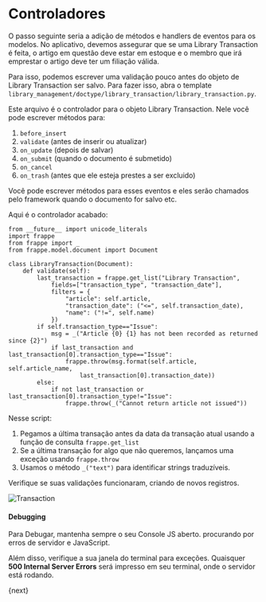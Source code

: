 <!-- add-breadcrumbs -->
# Controladores

O passo seguinte seria a adição de métodos e handlers de eventos para os modelos. No aplicativo, devemos assegurar que se uma Library Transaction é feita, o artigo em questão deve estar em estoque e o membro que irá emprestar o artigo deve ter um filiação válida.

Para isso, podemos escrever uma validação pouco antes do objeto de Library Transaction ser salvo. Para fazer isso, abra o template `library_management/doctype/library_transaction/library_transaction.py`.

Este arquivo é o controlador para o objeto Library Transaction. Nele você pode escrever métodos para:

1. `before_insert`
1. `validate` (antes de inserir ou atualizar)
1. `on_update` (depois de salvar)
1. `on_submit` (quando o documento é submetido)
1. `on_cancel`
1. `on_trash` (antes que ele esteja prestes a ser excluido)

Você pode escrever métodos para esses eventos e eles serão chamados pelo framework quando o documento for salvo etc.

Aqui é o controlador acabado:

	from __future__ import unicode_literals
	import frappe
	from frappe import _
	from frappe.model.document import Document

	class LibraryTransaction(Document):
		def validate(self):
			last_transaction = frappe.get_list("Library Transaction",
				fields=["transaction_type", "transaction_date"],
				filters = {
					"article": self.article,
					"transaction_date": ("<=", self.transaction_date),
					"name": ("!=", self.name)
				})
			if self.transaction_type=="Issue":
				msg = _("Article {0} {1} has not been recorded as returned since {2}")
				if last_transaction and last_transaction[0].transaction_type=="Issue":
					frappe.throw(msg.format(self.article, self.article_name,
						last_transaction[0].transaction_date))
			else:
				if not last_transaction or last_transaction[0].transaction_type!="Issue":
					frappe.throw(_("Cannot return article not issued"))

Nesse script:

1. Pegamos a última transação antes da data da transação atual usando a função de consulta `frappe.get_list`
1. Se a última transação for algo que não queremos, lançamos uma exceção usando `frappe.throw`
1. Usamos o método `_("text")` para identificar strings traduzíveis.

Verifique se suas validações funcionaram, criando de novos registros.

<img class="screenshot" alt="Transaction" src="{{docs_base_url}}/assets/img/lib_trans.png">

#### Debugging

Para Debugar, mantenha sempre o seu Console JS aberto. procurando por erros de servidor e JavaScript.

Além disso, verifique a sua janela do terminal para exceções. Quaisquer  **500 Internal Server Errors** será impresso em seu terminal, onde o servidor está rodando.

{next}
